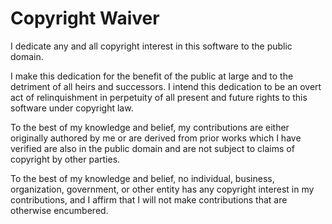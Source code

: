 # Copyright Waiver 
I dedicate any and all copyright interest in this software to the public domain.

I make this dedication for the benefit of the public at large and to the
detriment of all heirs and successors. I intend this dedication to be an overt
act of relinquishment in perpetuity of all present and future rights to this
software under copyright law.

To the best of my knowledge and belief, my contributions are either originally
authored by me or are derived from prior works which I have verified are also in
the public domain and are not subject to claims of copyright by other parties.

To the best of my knowledge and belief, no individual, business, organization,
government, or other entity has any copyright interest in my contributions, and
I affirm that I will not make contributions that are otherwise encumbered.
